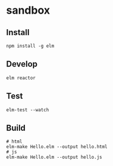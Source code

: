 # sandbox

## Install

```
npm install -g elm
```

## Develop

```
elm reactor
```

## Test

```
elm-test --watch
```

## Build

```
# html
elm-make Hello.elm --output hello.html
# js
elm-make Hello.elm --output hello.js
```

